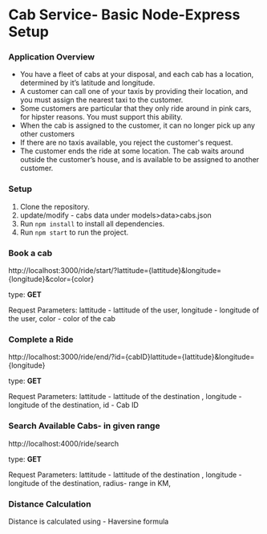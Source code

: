 # Cab Service- Basic Node-Express Setup
### Application Overview
- You have a fleet of cabs at your disposal, and each cab has a location, determined by it’s latitude and longitude.
- A customer can call one of your taxis by providing their location, and you must assign the nearest taxi to the customer.
- Some customers are particular that they only ride around in pink cars, for hipster reasons. You must support this ability.
- When the cab is assigned to the customer, it can no longer pick up any other customers
- If there are no taxis available, you reject the customer's request.
- The customer ends the ride at some location. The cab waits around outside the customer’s house, and is available to be assigned to another customer.


### Setup
1. Clone the repository.
2. update/modify - cabs data under models>data>cabs.json
3. Run `npm install` to install all dependencies.
4. Run `npm start` to run the project.



### Book a cab
http://localhost:3000/ride/start/?lattitude={lattitude}&longitude={longitude}&color={color}

type: **GET**

Request Parameters: 
lattitude - lattitude of the user<required>,
longitude - longitude of the user<required>,
color - color of the cab <optional>

### Complete a Ride
http://localhost:3000/ride/end/?id={cabID}lattitude={lattitude}&longitude={longitude}

type: **GET**

Request Parameters:
lattitude - lattitude of the destination <required>,
longitude - longitude of the destination<required>,
id - Cab ID <required>

### Search Available Cabs- in given range

http://localhost:4000/ride/search

type: **GET**

Request Parameters:
lattitude - lattitude of the destination <required>,
longitude - longitude of the destination<required>,
radius- range in KM<required>,

### Distance Calculation
Distance is calculated using - Haversine formula
